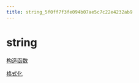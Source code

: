 ```yaml
---
title: string_5f0ff7f3fe094b07ae5c7c22e4232ab9
---
```


# string

[构造函数](string%205f0ff7f3fe094b07ae5c7c22e4232ab9/构造函数%20e48e7d6bac5a48c08b8e05bd8cf6d985.md)

[格式化](string%205f0ff7f3fe094b07ae5c7c22e4232ab9/格式化%20d5c4718c550d4a988329dc5b31b2919e.md)